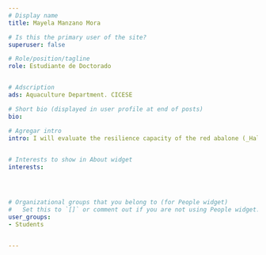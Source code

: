 ```yaml
---
# Display name
title: Mayela Manzano Mora

# Is this the primary user of the site?
superuser: false

# Role/position/tagline
role: Estudiante de Doctorado


# Adscription
ads: Aquaculture Department. CICESE

# Short bio (displayed in user profile at end of posts)
bio: 

# Agregar intro
intro: I will evaluate the resilience capacity of the red abalone (_Haliotis rufescens_) cultured under laboratory conditions and farmed at sea from an omics approach.
 

# Interests to show in About widget
interests: 




# Organizational groups that you belong to (for People widget)
#   Set this to `[]` or comment out if you are not using People widget.
user_groups:
- Students


---
```



